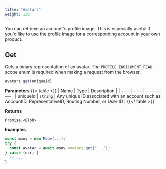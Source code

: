 ```yaml
---
title: "Avatars"
weight: 130
---
```

You can retrieve an account's profile image. This is especially useful if you'd like to use the profile image for a corresponding account in your own product.


## Get


Gets a binary representation of an avatar.
The `PROFILE_ENRICHMENT_READ` scope enum is required when making a request from the browser.

```javascript
avatars.get(uniqueId)
```

**Parameters**
{{< table >}}
| Name | Type | Description |
| ---- | ---- | ----------- |
| uniqueId |  `string` | Any unique ID associated with an account such as AccountID, RepresentativeID, Routing Number, or User ID |
{{</ table >}}



**Returns**

`Promise.<Blob>`



**Examples**

```javascript
const moov = new Moov(...);
try {
  const avatar = await moov.avatars.get("...");
} catch (err) {
  // ...
}
```








